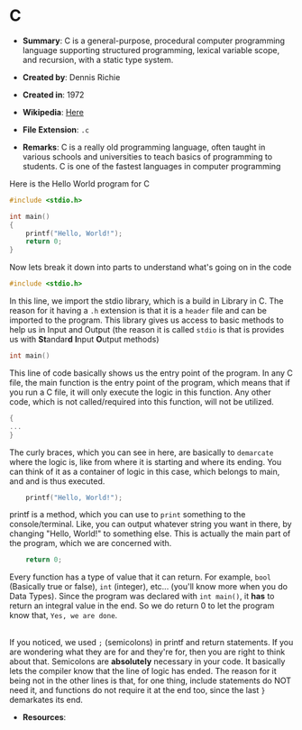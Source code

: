 # C

- **Summary**: C is a general-purpose, procedural computer programming language supporting structured programming, lexical variable scope, and recursion, with a static type system. 

- **Created by**: Dennis Richie

- **Created in**: 1972

- **Wikipedia**: [Here](https://en.wikipedia.org/wiki/C_(programming_language))

- **File Extension**: `.c`

- **Remarks**: 
	C is a really old programming language, often taught in various schools and universities to teach basics of programming to students. C is one of the fastest languages in computer programming<br>

Here is the Hello World program for C
```c
#include <stdio.h>

int main()
{
	printf("Hello, World!");
	return 0;
}
```

Now lets break it down into parts to understand what's going on in the code

```c
#include <stdio.h>
```
In this line, we import the stdio library, which is a build in Library in C. The reason for it having a `.h` extension is that it is a `header` file and can be imported to the program. This library gives us access to basic methods to help us in Input and Output (the reason it is called `stdio` is that is provides us with **St**andar**d** **I**nput **O**utput methods)

```c
int main() 
```
This line of code basically shows us the entry point of the program. In any C file, the main function is the entry point of the program, which means that if you run a C file, it will only execute the logic in this function. Any other code, which is not called/required into this function, will not be utilized.

```c
{
...
}
```
The curly braces, which you can see in here, are basically to `demarcate` where the logic is, like from where it is starting and where its ending. You can think of it as a container of logic in this case, which belongs to main, and and is thus executed.

```c
	printf("Hello, World!");
```
printf is a method, which you can use to `print` something to the console/terminal. Like, you can output whatever string you want in there, by changing "Hello, World!" to something else. This is actually the main part of the program, which we are concerned with.

```c
	return 0;
```
Every function has a type of value that it can return. For example, `bool` (Basically true or false), `int` (integer), etc... (you'll know more when you do Data Types). Since the program was declared with `int main()`, it **has** to return an integral value in the end. So we do return 0 to let the program know that, `Yes, we are done`.<br><br>

If you noticed, we used `;` (semicolons) in printf and return statements. If you are wondering what they are for and they're for, then you are right to think about that. Semicolons are **absolutely** necessary in your code. It basically lets the compiler know that the line of logic has ended. The reason for it being not in the other lines is that, for one thing, include statements do NOT need it, and functions do not require it at the end too, since the last `}` demarkates its end.

- **Resources**: